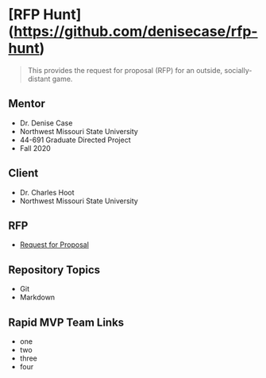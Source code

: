 # [RFP Hunt] (https://github.com/denisecase/rfp-hunt)

> This provides the request for proposal (RFP) for an outside, socially-distant game.

## Mentor

- Dr. Denise Case
- Northwest Missouri State University
- 44-691 Graduate Directed Project 
- Fall 2020

## Client

- Dr. Charles Hoot
- Northwest Missouri State University

## RFP

- [Request for Proposal]()

## Repository Topics

- Git
- Markdown

## Rapid MVP Team Links

- one
- two
- three
- four
